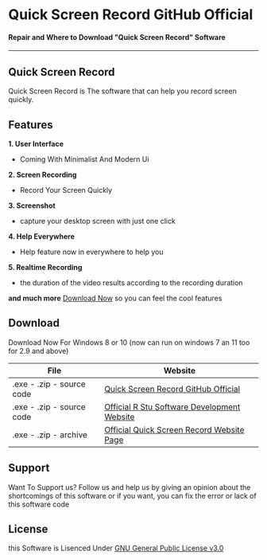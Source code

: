 

# Quick Screen Record GitHub Official
#### Repair and Where to Download "Quick Screen Record" Software

---

## Quick Screen Record

Quick Screen Record is The software that can help you record screen quickly.


## Features

**1. User Interface**
- Coming With Minimalist And Modern Ui

**2. Screen Recording**
- Record Your Screen Quickly

**3. Screenshot**
- capture your desktop screen with just one click

**4. Help Everywhere**
- Help feature now in everywhere to help you

**5. Realtime Recording**
- the duration of the video results according to the recording duration

**and much more**
[Download Now](#download) so you can feel the cool features


## Download

Download Now For Windows 8 or 10 
(now can run on windows 7 an 11 too for 2.9 and above)


| File | Website |
| ------ | ------ |
| .exe - .zip - source code | [Quick Screen Record GitHub Official](https://github.com/rstusoftdev/QSR/releases) |
| .exe - .zip - source code | [Official R Stu Software Development Website](https://r-stu-software-development.github.io/Website-Pages/)  |
| .exe - .zip - archive | [Official Quick Screen Record Website Page](https://rstudioanimation.wixsite.com/rstuanim/qsr-download)  |



## Support
Want To Support us?
Follow us and help us by giving an opinion about the shortcomings of this software or if you want, you can fix the error or lack of this software code


## License

this Software is Lisenced Under [GNU General Public License v3.0](https://www.gnu.org/licenses/gpl-3.0.en.html)

